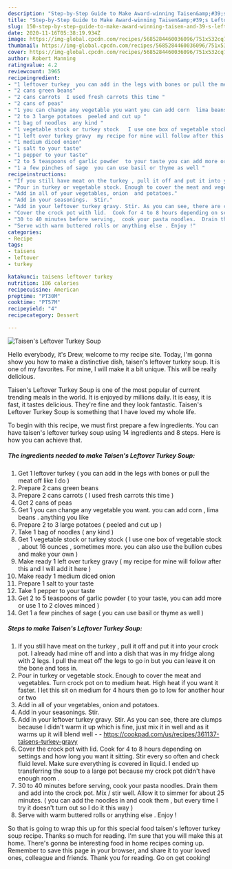 ```yaml
---
description: "Step-by-Step Guide to Make Award-winning Taisen&amp;#39;s Leftover Turkey Soup"
title: "Step-by-Step Guide to Make Award-winning Taisen&amp;#39;s Leftover Turkey Soup"
slug: 150-step-by-step-guide-to-make-award-winning-taisen-and-39-s-leftover-turkey-soup
date: 2020-11-16T05:38:19.934Z
image: https://img-global.cpcdn.com/recipes/5685284460036096/751x532cq70/taisens-leftover-turkey-soup-recipe-main-photo.jpg
thumbnail: https://img-global.cpcdn.com/recipes/5685284460036096/751x532cq70/taisens-leftover-turkey-soup-recipe-main-photo.jpg
cover: https://img-global.cpcdn.com/recipes/5685284460036096/751x532cq70/taisens-leftover-turkey-soup-recipe-main-photo.jpg
author: Robert Manning
ratingvalue: 4.2
reviewcount: 3965
recipeingredient:
- "1 leftover turkey  you can add in the legs with bones or pull the meat off like I do "
- "2 cans green beans"
- "2 cans carrots  I used fresh carrots this time "
- "2 cans of peas"
- "1 you can change any vegetable you want you can add corn  lima beans  anything you like"
- "2 to 3 large potatoes  peeled and cut up "
- "1 bag of noodles  any kind "
- "1 vegetable stock or turkey stock   I use one box of vegetable stock  about 16 ounces  sometimes more you can also use the bullion cubes and make your own "
- "1 left over turkey gravy  my recipe for mine will follow after this and I will add it here "
- "1 medium diced onion"
- "1 salt to your taste"
- "1 pepper to your taste"
- "2 to 5 teaspoons of garlic powder  to your taste you can add more or use 1 to 2 cloves minced "
- "1 a few pinches of sage  you can use basil or thyme as well "
recipeinstructions:
- "If you still have meat on the turkey , pull it off and put it into your crock pot. I already had mine off and into a dish that was in my fridge along with 2 legs. I pull the meat off the legs to go in but you can leave it on the bone and toss in."
- "Pour in turkey or vegetable stock. Enough to cover the meat and vegetables. Turn crock pot on to medium heat. High heat if you want it faster. I let this sit on medium for 4 hours then go to low for another hour or two"
- "Add in all of your vegetables, onion  and potatoes."
- "Add in your seasonings.  Stir."
- "Add in your leftover turkey gravy. Stir. As you can see, there are clumps because I didn&#39;t warm it up which is fine, just mix it in well and as it warms up it will blend well  https://cookpad.com/us/recipes/361137-taisens-turkey-gravy"
- "Cover the crock pot with lid.  Cook for 4 to 8 hours depending on settings and how long you want it sitting. Stir every so often and check fluid level. Make sure everything is covered in liquid. I ended up transferring the soup to a large pot because my crock pot didn&#39;t have enough room ."
- "30 to 40 minutes before serving,  cook your pasta noodles.  Drain them and add into the crock pot. Mix / stir well. Allow it to simmer for about 25 minutes.  ( you can add the noodles in and cook them , but every time I try it doesn&#39;t turn out so I do it this way )"
- "Serve with warm buttered rolls or anything else . Enjoy !"
categories:
- Recipe
tags:
- taisens
- leftover
- turkey

katakunci: taisens leftover turkey 
nutrition: 186 calories
recipecuisine: American
preptime: "PT30M"
cooktime: "PT57M"
recipeyield: "4"
recipecategory: Dessert

---
```



![Taisen&#39;s Leftover Turkey Soup](https://img-global.cpcdn.com/recipes/5685284460036096/751x532cq70/taisens-leftover-turkey-soup-recipe-main-photo.jpg)

Hello everybody, it's Drew, welcome to my recipe site. Today, I'm gonna show you how to make a distinctive dish, taisen&#39;s leftover turkey soup. It is one of my favorites. For mine, I will make it a bit unique. This will be really delicious.

Taisen&#39;s Leftover Turkey Soup is one of the most popular of current trending meals in the world. It is enjoyed by millions daily. It is easy, it is fast, it tastes delicious. They're fine and they look fantastic. Taisen&#39;s Leftover Turkey Soup is something that I have loved my whole life.




To begin with this recipe, we must first prepare a few ingredients. You can have taisen&#39;s leftover turkey soup using 14 ingredients and 8 steps. Here is how you can achieve that.

<!--inarticleads1-->

##### The ingredients needed to make Taisen&#39;s Leftover Turkey Soup:

1. Get 1 leftover turkey ( you can add in the legs with bones or pull the meat off like I do )
1. Prepare 2 cans green beans
1. Prepare 2 cans carrots ( I used fresh carrots this time )
1. Get 2 cans of peas
1. Get 1 you can change any vegetable you want. you can add corn , lima beans . anything you like
1. Prepare 2 to 3 large potatoes ( peeled and cut up )
1. Take 1 bag of noodles ( any kind )
1. Get 1 vegetable stock or turkey stock  ( I use one box of vegetable stock , about 16 ounces , sometimes more. you can also use the bullion cubes and make your own )
1. Make ready 1 left over turkey gravy ( my recipe for mine will follow after this and I will add it here )
1. Make ready 1 medium diced onion
1. Prepare 1 salt to your taste
1. Take 1 pepper to your taste
1. Get 2 to 5 teaspoons of garlic powder ( to your taste, you can add more or use 1 to 2 cloves minced )
1. Get 1 a few pinches of sage ( you can use basil or thyme as well )




<!--inarticleads2-->

##### Steps to make Taisen&#39;s Leftover Turkey Soup:

1. If you still have meat on the turkey , pull it off and put it into your crock pot. I already had mine off and into a dish that was in my fridge along with 2 legs. I pull the meat off the legs to go in but you can leave it on the bone and toss in.
1. Pour in turkey or vegetable stock. Enough to cover the meat and vegetables. Turn crock pot on to medium heat. High heat if you want it faster. I let this sit on medium for 4 hours then go to low for another hour or two
1. Add in all of your vegetables, onion  and potatoes.
1. Add in your seasonings.  Stir.
1. Add in your leftover turkey gravy. Stir. As you can see, there are clumps because I didn&#39;t warm it up which is fine, just mix it in well and as it warms up it will blend well -  - https://cookpad.com/us/recipes/361137-taisens-turkey-gravy
1. Cover the crock pot with lid.  Cook for 4 to 8 hours depending on settings and how long you want it sitting. Stir every so often and check fluid level. Make sure everything is covered in liquid. I ended up transferring the soup to a large pot because my crock pot didn&#39;t have enough room .
1. 30 to 40 minutes before serving,  cook your pasta noodles.  Drain them and add into the crock pot. Mix / stir well. Allow it to simmer for about 25 minutes.  ( you can add the noodles in and cook them , but every time I try it doesn&#39;t turn out so I do it this way )
1. Serve with warm buttered rolls or anything else . Enjoy !




So that is going to wrap this up for this special food taisen&#39;s leftover turkey soup recipe. Thanks so much for reading. I'm sure that you will make this at home. There's gonna be interesting food in home recipes coming up. Remember to save this page in your browser, and share it to your loved ones, colleague and friends. Thank you for reading. Go on get cooking!
